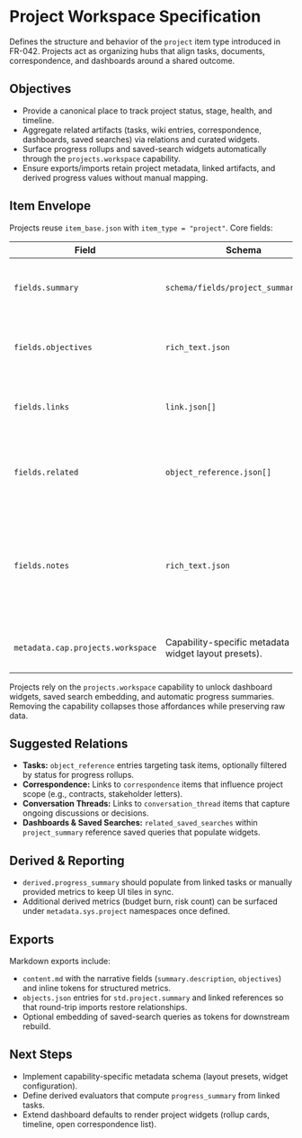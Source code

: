 # Project Workspace Specification

Defines the structure and behavior of the `project` item type introduced in FR-042.
Projects act as organizing hubs that align tasks, documents, correspondence, and
dashboards around a shared outcome.

## Objectives
- Provide a canonical place to track project status, stage, health, and timeline.
- Aggregate related artifacts (tasks, wiki entries, correspondence, dashboards,
  saved searches) via relations and curated widgets.
- Surface progress rollups and saved-search widgets automatically through the
  `projects.workspace` capability.
- Ensure exports/imports retain project metadata, linked artifacts, and derived
  progress values without manual mapping.

## Item Envelope
Projects reuse `item_base.json` with `item_type = "project"`. Core fields:

| Field                | Schema                               | Notes |
| -------------------- | ------------------------------------- | ----- |
| `fields.summary`     | `schema/fields/project_summary.json` | Status, stage, health, lead, dates, progress rollup, description. |
| `fields.objectives`  | `rich_text.json`                      | Optional narrative goals, constraints, or scope statements. |
| `fields.links`       | `link.json[]`                         | Curated external/internal references (standards, repos, docs). |
| `fields.related`     | `object_reference.json[]`             | Pinned related artifacts (primary datasets, automations, etc.). |
| `fields.notes`       | `rich_text.json`                      | Scratchpad for ad-hoc commentary, interim data, or future schema candidates (links normalize via the standard backlink pipeline). |
| `metadata.cap.projects.workspace` | Capability-specific metadata (e.g., widget layout presets). | Stored according to capability contract. |

Projects rely on the `projects.workspace` capability to unlock dashboard widgets,
saved search embedding, and automatic progress summaries. Removing the capability
collapses those affordances while preserving raw data.

## Suggested Relations
- **Tasks:** `object_reference` entries targeting task items, optionally filtered
  by status for progress rollups.
- **Correspondence:** Links to `correspondence` items that influence project scope
  (e.g., contracts, stakeholder letters).
- **Conversation Threads:** Links to `conversation_thread` items that capture
  ongoing discussions or decisions.
- **Dashboards & Saved Searches:** `related_saved_searches` within
  `project_summary` reference saved queries that populate widgets.

## Derived & Reporting
- `derived.progress_summary` should populate from linked tasks or manually
  provided metrics to keep UI tiles in sync.
- Additional derived metrics (budget burn, risk count) can be surfaced under
  `metadata.sys.project` namespaces once defined.

## Exports
Markdown exports include:
- `content.md` with the narrative fields (`summary.description`, `objectives`)
  and inline tokens for structured metrics.
- `objects.json` entries for `std.project.summary` and linked references so that
  round-trip imports restore relationships.
- Optional embedding of saved-search queries as tokens for downstream rebuild.

## Next Steps
- Implement capability-specific metadata schema (layout presets, widget configuration).
- Define derived evaluators that compute `progress_summary` from linked tasks.
- Extend dashboard defaults to render project widgets (rollup cards, timeline,
  open correspondence list).
